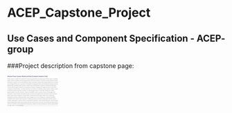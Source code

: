 # ACEP_Capstone_Project

## Use Cases and Component Specification - ACEP- group

###Project description from capstone page:

![Capstone description](acep-des.jpg)
